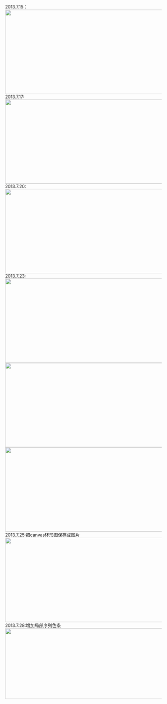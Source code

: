 ﻿2013.7.15：
<img src="http://ww4.sinaimg.cn/mw690/b8700d2fgw1e6nu2yxavmj21hc0l0wgs.jpg" width="690" height="271" />
<br>
2013.7.17:
<img src="http://ww1.sinaimg.cn/mw690/b8700d2fgw1e6q13t24f6j21hc0hlq6g.jpg" width="690" height="271" />
<br>
2013.7.20:
<img src="http://ww3.sinaimg.cn/mw690/b8700d2fgw1e6tcsv7ftbj21hc0ja772.jpg" width="690" height="271" />
<br>
2013.7.23:
<img src="http://ww3.sinaimg.cn/mw690/b8700d2fgw1e6wugsupqnj21hc0sxacr.jpg" width="690" height="271" />
<img src="http://ww1.sinaimg.cn/mw690/b8700d2fgw1e6wugx0uhtj21hc0t1goa.jpg" width="690" height="271" />
<img src="http://ww1.sinaimg.cn/mw690/b8700d2fgw1e6wugyww31j21hc0t0goa.jpg" width="690" height="271" />
<br>
2013.7.25:把canvas环形图保存成图片
<img src="http://http://ww2.sinaimg.cn/mw690/b8700d2fgw1e6z9g0rv4ej21hb0hlwh3.jpg" width="690" height="271" />
<br>
2013.7.28:增加局部序列色条
<img src="http://ww1.sinaimg.cn/mw690/b8700d2fgw1e72rfa4xqrj21hc0hl0w7.jpg" width="690" height="227" />